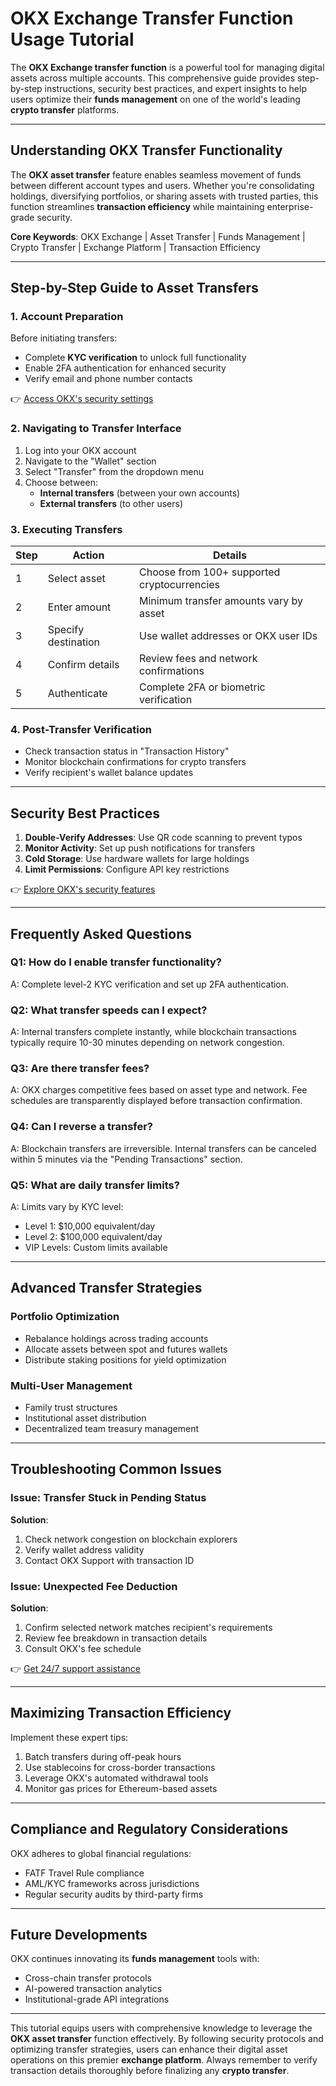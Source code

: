 # OKX Exchange Transfer Function Usage Tutorial

The **OKX Exchange transfer function** is a powerful tool for managing digital assets across multiple accounts. This comprehensive guide provides step-by-step instructions, security best practices, and expert insights to help users optimize their **funds management** on one of the world's leading **crypto transfer** platforms.

---

## Understanding OKX Transfer Functionality

The **OKX asset transfer** feature enables seamless movement of funds between different account types and users. Whether you're consolidating holdings, diversifying portfolios, or sharing assets with trusted parties, this function streamlines **transaction efficiency** while maintaining enterprise-grade security.

**Core Keywords**: OKX Exchange | Asset Transfer | Funds Management | Crypto Transfer | Exchange Platform | Transaction Efficiency

---

## Step-by-Step Guide to Asset Transfers

### 1. Account Preparation
Before initiating transfers:
- Complete **KYC verification** to unlock full functionality
- Enable 2FA authentication for enhanced security
- Verify email and phone number contacts

👉 [Access OKX's security settings](https://bit.ly/okx-bonus)

### 2. Navigating to Transfer Interface
1. Log into your OKX account
2. Navigate to the "Wallet" section
3. Select "Transfer" from the dropdown menu
4. Choose between:
   - **Internal transfers** (between your own accounts)
   - **External transfers** (to other users)

### 3. Executing Transfers

| Step | Action | Details |
|------|--------|---------|
| 1 | Select asset | Choose from 100+ supported cryptocurrencies |
| 2 | Enter amount | Minimum transfer amounts vary by asset |
| 3 | Specify destination | Use wallet addresses or OKX user IDs |
| 4 | Confirm details | Review fees and network confirmations |
| 5 | Authenticate | Complete 2FA or biometric verification |

### 4. Post-Transfer Verification
- Check transaction status in "Transaction History"
- Monitor blockchain confirmations for crypto transfers
- Verify recipient's wallet balance updates

---

## Security Best Practices

1. **Double-Verify Addresses**: Use QR code scanning to prevent typos
2. **Monitor Activity**: Set up push notifications for transfers
3. **Cold Storage**: Use hardware wallets for large holdings
4. **Limit Permissions**: Configure API key restrictions

👉 [Explore OKX's security features](https://bit.ly/okx-bonus)

---

## Frequently Asked Questions

### Q1: How do I enable transfer functionality?
A: Complete level-2 KYC verification and set up 2FA authentication.

### Q2: What transfer speeds can I expect?
A: Internal transfers complete instantly, while blockchain transactions typically require 10-30 minutes depending on network congestion.

### Q3: Are there transfer fees?
A: OKX charges competitive fees based on asset type and network. Fee schedules are transparently displayed before transaction confirmation.

### Q4: Can I reverse a transfer?
A: Blockchain transfers are irreversible. Internal transfers can be canceled within 5 minutes via the "Pending Transactions" section.

### Q5: What are daily transfer limits?
A: Limits vary by KYC level:
- Level 1: $10,000 equivalent/day
- Level 2: $100,000 equivalent/day
- VIP Levels: Custom limits available

---

## Advanced Transfer Strategies

### Portfolio Optimization
- Rebalance holdings across trading accounts
- Allocate assets between spot and futures wallets
- Distribute staking positions for yield optimization

### Multi-User Management
- Family trust structures
- Institutional asset distribution
- Decentralized team treasury management

---

## Troubleshooting Common Issues

### Issue: Transfer Stuck in Pending Status
**Solution**: 
1. Check network congestion on blockchain explorers
2. Verify wallet address validity
3. Contact OKX Support with transaction ID

### Issue: Unexpected Fee Deduction
**Solution**:
1. Confirm selected network matches recipient's requirements
2. Review fee breakdown in transaction details
3. Consult OKX's fee schedule

👉 [Get 24/7 support assistance](https://bit.ly/okx-bonus)

---

## Maximizing Transaction Efficiency

Implement these expert tips:
1. Batch transfers during off-peak hours
2. Use stablecoins for cross-border transactions
3. Leverage OKX's automated withdrawal tools
4. Monitor gas prices for Ethereum-based assets

---

## Compliance and Regulatory Considerations

OKX adheres to global financial regulations:
- FATF Travel Rule compliance
- AML/KYC frameworks across jurisdictions
- Regular security audits by third-party firms

---

## Future Developments

OKX continues innovating its **funds management** tools with:
- Cross-chain transfer protocols
- AI-powered transaction analytics
- Institutional-grade API integrations

---

This tutorial equips users with comprehensive knowledge to leverage the **OKX asset transfer** function effectively. By following security protocols and optimizing transfer strategies, users can enhance their digital asset operations on this premier **exchange platform**. Always remember to verify transaction details thoroughly before finalizing any **crypto transfer**.